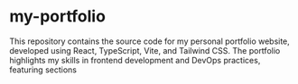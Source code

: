 # my-portfolio
This repository contains the source code for my personal portfolio website, developed using React, TypeScript, Vite, and Tailwind CSS. The portfolio highlights my skills in frontend development and DevOps practices, featuring sections 
